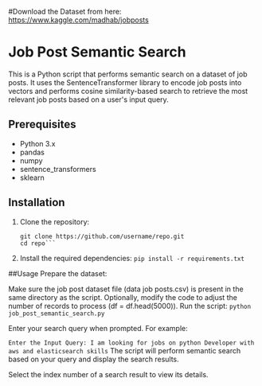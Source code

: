 #Download the Dataset from here:
https://www.kaggle.com/madhab/jobposts

# Job Post Semantic Search

This is a Python script that performs semantic search on a dataset of job posts. It uses the SentenceTransformer library to encode job posts into vectors and performs cosine similarity-based search to retrieve the most relevant job posts based on a user's input query.

## Prerequisites

- Python 3.x
- pandas
- numpy
- sentence_transformers
- sklearn

## Installation

1. Clone the repository:

   ```shell
   git clone https://github.com/username/repo.git
   cd repo```
2. Install the required dependencies:
```pip install -r requirements.txt```

##Usage
Prepare the dataset:

Make sure the job post dataset file (data job posts.csv) is present in the same directory as the script.
Optionally, modify the code to adjust the number of records to process (df = df.head(5000)).
Run the script:
```python job_post_semantic_search.py```

Enter your search query when prompted. For example:

```Enter the Input Query: I am looking for jobs on python Developer with aws and elasticsearch skills```
The script will perform semantic search based on your query and display the search results.

Select the index number of a search result to view its details.
